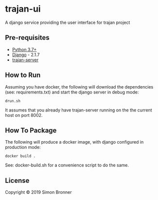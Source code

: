 # trajan-ui

A django service providing the user interface for trajan project

## Pre-requisites

* [Python 3.7+](https://www.python.org)
* [Django](https://www.djangoproject.com) - 2.1.7
* [trajan-server](https://github.com/sxb8au/trajan)

## How to Run

Assuming you have docker, the following will download the dependencies (see: requirements.txt) and start the django server in debug mode:

```
drun.sh
```

It assumes that you already have trajan-server running on the the current host on port 8002.

## How To Package

The following will produce a docker image, with django configured in production mode:

```
docker build .
```

See: docker-build.sh for a convenience script to do the same.

## License

Copyright © 2019 Simon Bronner
